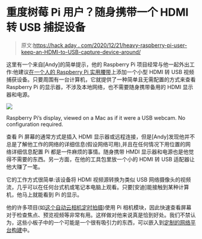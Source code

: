 # 重度树莓 Pi 用户？随身携带一个 HDMI 转 USB 捕捉设备

> 原文:[https://hack aday . com/2020/12/21/heavy-raspberry-pi-user-keep-an-HDMI-to-USB-capture-device-around/](https://hackaday.com/2020/12/21/heavy-raspberry-pi-user-keep-an-hdmi-to-usb-capture-device-around/)

这里有一个来自[Andy]的简单提示，他的 Raspberry Pi 项目经常与他一起外出工作:他建议[在一个人的 Raspberry Pi 实用腰带](https://andyfelong.com/2020/07/hdmi-video-capture-via-usb-adapter/)上添加一个小型 HDMI 转 USB 视频捕获设备。只要周围有一台计算机，它就提供了一种简单且无需配置的方式来查看 Raspberry Pi 的显示器，不涉及本地网络，也不需要随身携带备用的 HDMI 显示器和电源。

[![](../Images/3c4e3b16ff5415c60da344bed781d04c.png)](https://hackaday.com/wp-content/uploads/2020/12/HDMI_on_Mac_Mini_2.jpg)

Raspberry Pi’s display, viewed on a Mac as if it were a USB webcam. No configuration required.

查看 Pi 屏幕的通常方式是插入 HDMI 显示器或远程连接，但是[Andy]发现他并不总是了解他工作的网络的详细信息(假设网络可用),并且在任何情况下用位置的网络详细信息配置 Pi 都是一件麻烦的事情。随身携带 HMDI 显示器和电源也是他觉得不需要的东西。另一方面，在他的工具包里放一个小的 HDMI 转 USB 适配器让他大赚了一笔。

它的工作方式很简单:该设备将 HDMI 视频源转换为类似 USB 网络摄像头的视频流，几乎可以在任何台式机或笔记本电脑上观看。只要[安迪]能接触到某种计算机，他马上就能看到 Pi 的显示。

他的许多项目(如[这个自动云相机定时拍摄](https://hackaday.com/2020/04/16/automatic-timelapses-made-educational-and-easy/))使用 Pi 相机模块，因此快速查看屏幕对于检查焦点、预览视频等非常有用。这样做对他来说真是恰到好处。我们不禁认为，这些小板子中的一个可能是一个很有吸引力的东西，可以嵌入到[定制的网络平台构建](https://hackaday.com/2020/06/09/lunchbox-cyberdeck-is-a-tasty-build/)中。
